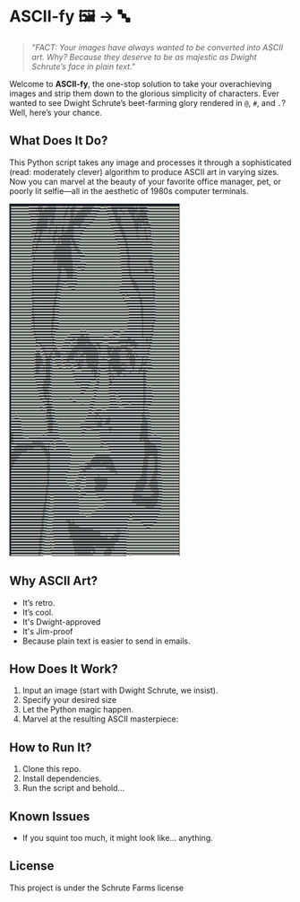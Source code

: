 # **ASCII-fy** 🖼️ → 🔤  

> *"FACT: Your images have always wanted to be converted into ASCII art. Why? Because they deserve to be as majestic as Dwight Schrute’s face in plain text."*  

Welcome to **ASCII-fy**, the one-stop solution to take your overachieving images and strip them down to the glorious simplicity of characters. Ever wanted to see Dwight Schrute’s beet-farming glory rendered in `@`, `#`, and `.`? Well, here’s your chance.  

## **What Does It Do?**  
This Python script takes any image and processes it through a sophisticated (read: moderately clever) algorithm to produce ASCII art in varying sizes. Now you can marvel at the beauty of your favorite office manager, pet, or poorly lit selfie—all in the aesthetic of 1980s computer terminals.  

 ![ASCII Dwight](https://github.com/AswinRam4433/ascii-image-converter/blob/main/dwight_ascii.png) 

## **Why ASCII Art?**  
- It’s retro.  
- It’s cool.  
- It's Dwight-approved
- It's Jim-proof 
- Because plain text is easier to send in emails.  

## **How Does It Work?**  
1. Input an image (start with Dwight Schrute, we insist).  
2. Specify your desired size 
3. Let the Python magic happen.  
4. Marvel at the resulting ASCII masterpiece:  

## **How to Run It?**  
1. Clone this repo.  
2. Install dependencies.  
3. Run the script and behold...

## **Known Issues**  
- If you squint too much, it might look like… anything.

## **License**  
This project is under the Schrute Farms license  

